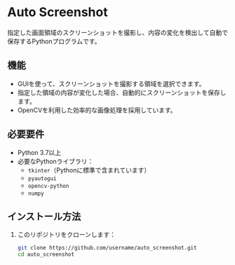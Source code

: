 # Auto Screenshot

指定した画面領域のスクリーンショットを撮影し、内容の変化を検出して自動で保存するPythonプログラムです。

## 機能
- GUIを使って、スクリーンショットを撮影する領域を選択できます。
- 指定した領域の内容が変化した場合、自動的にスクリーンショットを保存します。
- OpenCVを利用した効率的な画像処理を採用しています。

## 必要要件
- Python 3.7以上
- 必要なPythonライブラリ：
  - `tkinter`（Pythonに標準で含まれています）
  - `pyautogui`
  - `opencv-python`
  - `numpy`

## インストール方法
1. このリポジトリをクローンします：
   ```bash
   git clone https://github.com/username/auto_screenshot.git
   cd auto_screenshot

